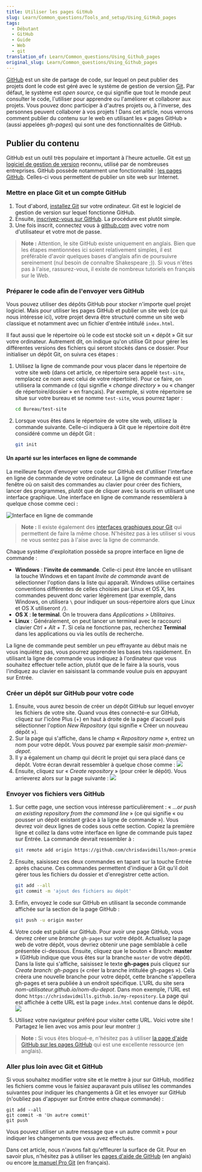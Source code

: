 ```yaml
---
title: Utiliser les pages GitHub
slug: Learn/Common_questions/Tools_and_setup/Using_GitHub_pages
tags:
  - Débutant
  - GitHub
  - Guide
  - Web
  - git
translation_of: Learn/Common_questions/Using_Github_pages
original_slug: Learn/Common_questions/Using_Github_pages
---
```


[GitHub](https://github.com/) est un site de partage de code, sur lequel on peut publier des projets dont le code est géré avec le système de gestion de version [Git](http://git-scm.com/)**.** Par défaut, le système est _open source_, ce qui signifie que tout le monde peut consulter le code, l'utiliser pour apprendre ou l'améliorer et collaborer aux projets. Vous pouvez donc participer à d'autres projets ou, à l'inverse, des personnes peuvent collaborer à vos projets ! Dans cet article, nous verrons comment publier du contenu sur le web en utilisant les « pages GitHub » (aussi appelées _gh-pages_) qui sont une des fonctionnalités de GitHub.

## Publier du contenu

GitHub est un outil très populaire et important à l'heure actuelle. Git est [un logiciel de gestion de version](http://git-scm.com/book/fr/v1/Démarrage-rapide-À-propos-de-la-gestion-de-version) reconnu, utilisé par de nombreuses entreprises. GitHub possède notamment une fonctionnalité : [les pages GitHub](https://pages.github.com/). Celles-ci vous permettent de publier un site web sur Internet.

### Mettre en place Git et un compte GitHub

1. Tout d'abord, [installez Git](http://git-scm.com/downloads) sur votre ordinateur. Git est le logiciel de gestion de version sur lequel fonctionne GitHub.
2. Ensuite, [inscrivez-vous sur GitHub](https://github.com/join). La procédure est plutôt simple.
3. Une fois inscrit, connectez vous à [github.com](https://github.com) avec votre nom d'utilisateur et votre mot de passe.

> **Note :** Attention, le site GitHub existe uniquement en anglais. Bien que les étapes mentionnées ici soient relativement simples, il est préférable d'avoir quelques bases d'anglais afin de poursuivre sereinement (nul besoin de connaître Shakespeare ;)). Si vous n'êtes pas à l'aise, rassurez-vous, il existe de nombreux tutoriels en français sur le Web.

### Préparer le code afin de l'envoyer vers GitHub

Vous pouvez utiliser des dépôts GitHub pour stocker n'importe quel projet logiciel. Mais pour utiliser les pages GitHub et publier un site web (ce qui nous intéresse ici), votre projet devra être structuré comme un site web classique et notamment avec un fichier d'entrée intitulé `index.html`.

Il faut aussi que le répertoire où le code est stocké soit un « dépôt » Git sur votre ordinateur. Autrement dit, on indique qu'on utilise Git pour gérer les différentes versions des fichiers qui seront stockés dans ce dossier. Pour initialiser un dépôt Git, on suivra ces étapes :

1. Utilisez la ligne de commande pour vous placer dans le répertoire de votre site web (dans cet article, ce répertoire sera appelé `test-site`, remplacez ce nom avec celui de votre répertoire). Pour ce faire, on utilisera la commande `cd` (qui signifie « _change directory_ » ou « changer de répertoire/dossier » en français). Par exemple, si votre répertoire se situe sur votre bureau et se nomme `test-site`, vous pourrez taper :

    ```bash
    cd Bureau/test-site
    ```

2. Lorsque vous êtes dans le répertoire de votre site web, utilisez la commande suivante. Celle-ci indiquera à Git que le répertoire doit être considéré comme un dépôt Git :

    ```bash
    git init
    ```

#### Un aparté sur les interfaces en ligne de commande

La meilleure façon d'envoyer votre code sur GitHub est d'utiliser l'interface en ligne de commande de votre ordinateur. La ligne de commande est une fenêtre où on saisit des commandes au clavier pour créer des fichiers, lancer des programmes, plutôt que de cliquer avec la souris en utilisant une interface graphique. Une interface en ligne de commande ressemblera à quelque chose comme ceci :

![Interface en ligne de commande](commande.png)

> **Note :** Il existe également des [interfaces graphiques pour Git](http://git-scm.com/downloads/guis) qui permettent de faire la même chose. N'hésitez pas à les utiliser si vous ne vous sentez pas à l'aise avec la ligne de commande.

Chaque système d'exploitation possède sa propre interface en ligne de commande :

- **Windows** : **l'invite de commande**. Celle-ci peut être lancée en utilisant la touche Windows et en tapant _Invite de commande_ avant de sélectionner l'option dans la liste qui apparaît. Windows utilise certaines conventions différentes de celles choisies par Linux et OS X, les commandes peuvent donc varier légèrement (par exemple, dans Windows, on utilisera `\` pour indiquer un sous-répertoire alors que Linux et OS X utiliseront `/`).
- **OS X** : **le terminal**. On le trouvera dans _Applications > Utilitaires_.
- **Linux** : Généralement, on peut lancer un terminal avec le raccourci clavier _Ctrl + Alt + T_. Si cela ne fonctionne pas, recherchez **Terminal** dans les applications ou via les outils de recherche.

La ligne de commande peut sembler un peu effrayante au début mais ne vous inquiétez pas, vous pourrez apprendre les bases très rapidement. En utilisant la ligne de commande vous indiquez à l'ordinateur que vous souhaitez effectuer telle action, plutôt que de le faire à la souris, vous l'indiquez au clavier en saisissant la commande voulue puis en appuyant sur Entrée.

### Créer un dépôt sur GitHub pour votre code

1. Ensuite, vous aurez besoin de créer un dépôt GitHub sur lequel envoyer les fichiers de votre site. Quand vous êtes connecté-e sur GitHub, cliquez sur l'icône Plus (+) en haut à droite de la page d'accueil puis sélectionner l'option _New Repository_ (qui signifie « Créer un nouveau dépôt »).
2. Sur la page qui s'affiche, dans le champ « _Repository name_ », entrez un nom pour votre dépôt. Vous pouvez par exemple saisir _mon-premier-depot_.
3. Il y a également un champ qui décrit le projet qui sera placé dans ce dépôt. Votre écran devrait ressembler à quelque chose comme :
    ![](create-new-repo.png)
4. Ensuite, cliquez sur « _Create repository_ » (pour créer le dépôt). Vous arrieverez alors sur la page suivante :
    ![](github-repo.png)

### Envoyer vos fichiers vers GitHub

1. Sur cette page, une section vous intéresse particulièrement : « _…or push an existing repository from the command line_ » (ce qui signifie « ou pousser un dépôt existant grâce à la ligne de commande »). Vous devrez voir deux lignes de codes sous cette section. Copiez la première ligne et collez la dans votre interface en ligne de commande puis tapez sur Entrée. La commande devrait ressembler à :

    ```bash
    git remote add origin https://github.com/chrisdavidmills/mon-premier-depot.git
    ```

2. Ensuite, saisissez ces deux commandes en tapant sur la touche Entrée après chacune. Ces commandes permettent d'indiquer à Git qu'il doit gérer tous les fichiers du dossier et d'enregistrer cette action.

    ```bash
    git add --all
    git commit -m 'ajout des fichiers au dépôt'
    ```

3. Enfin, envoyez le code sur GitHub en utilisant la seconde commande affichée sur la section de la page GitHub :

    ```bash
    git push -u origin master
    ```

4. Votre code est publié sur GitHub. Pour avoir une page GitHub, vous devrez créer une _branche_ `gh-pages` sur votre dépôt. Actualisez la page web de votre dépôt, vous devriez obtenir une page semblable à celle présentée ci-dessous. Ensuite, cliquez que le bouton « Branch: **master** » (GitHub indique que vous êtes sur la branche `master` de votre dépôt). Dans la liste qui s'affiche, saisissez le texte **gh-pages** puis cliquez sur _Create branch: gh-pages_ (« créer la branche intitulée gh-pages »). Cela créera une nouvelle branche pour votre dépôt, cette branche s'appellera gh-pages et sera publiée à un endroit spécifique. L'URL du site sera _nom-utilisateur.github.io/nom-du-depot_. Dans mon exemple, l'URL est donc `https://chrisdavidmills.github.io/my-repository`. La page qui est affichée à cette URL est la page `index.html` contenue dans le dépôt.
    ![](repo-site.png)
5. Utilisez votre navigateur préféré pour visiter cette URL. Voici votre site ! Partagez le lien avec vos amis pour leur montrer :)

> **Note :** Si vous êtes bloqué-e, n'hésitez pas à utiliser [la page d'aide GitHub sur les pages GitHub](https://pages.github.com/) qui est une excellente ressource (en anglais).

### Aller plus loin avec Git et GitHub

Si vous souhaitez modifier votre site et le mettre à jour sur GitHub, modifiez les fichiers comme vous le faisiez auparavant puis utilisez les commandes suivantes pour indiquer les changements à Git et les envoyer sur GitHub (n'oubliez pas d'appuyer sur Entrée entre chaque commande) :

```
git add --all
git commit -m 'Un autre commit'
git push
```

Vous pouvez utiliser un autre message que « un autre commit » pour indiquer les changements que vous avez effectués.

Dans cet article, nous n'avons fait qu'effleurer la surface de Git. Pour en savoir plus, n'hésitez pas à utiliser les [pages d'aide de GitHub](https://help.github.com/index.html) (en anglais) ou encore [le manuel Pro Git](http://git-scm.com/book/fr/v1) (en français).
